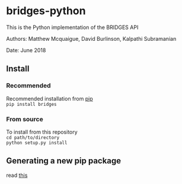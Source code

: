 # bridges-python

This is the Python implementation of the BRIDGES API

Authors: Matthew Mcquaigue, David Burlinson, Kalpathi Subramanian

Date: June 2018

## Install
### Recommended
Recommended installation from [pip](https://pypi.org/project/bridges/)  
`pip install bridges`

### From source  
To install from this repository  
`cd path/to/directory`  
`python setup.py install`


## Generating a new pip package
read [this](packaging.md)